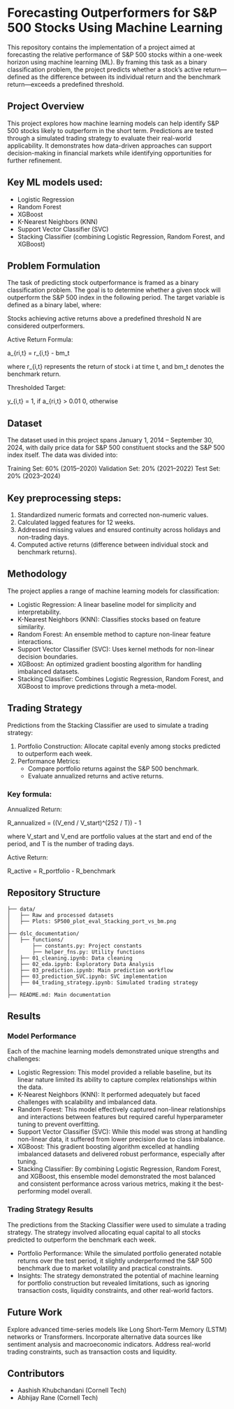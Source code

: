 # Forecasting Outperformers for S&P 500 Stocks Using Machine Learning
This repository contains the implementation of a project aimed at forecasting the relative performance of S&P 500 stocks within a one-week horizon using machine learning (ML). By framing this task as a binary classification problem, the project predicts whether a stock’s active return—defined as the difference between its individual return and the benchmark return—exceeds a predefined threshold.

## Project Overview
This project explores how machine learning models can help identify S&P 500 stocks likely to outperform in the short term. Predictions are tested through a simulated trading strategy to evaluate their real-world applicability. It demonstrates how data-driven approaches can support decision-making in financial markets while identifying opportunities for further refinement.

## Key ML models used:

- Logistic Regression
- Random Forest
- XGBoost
- K-Nearest Neighbors (KNN)
- Support Vector Classifier (SVC)
- Stacking Classifier (combining Logistic Regression, Random Forest, and XGBoost)
## Problem Formulation
The task of predicting stock outperformance is framed as a binary classification problem. The goal is to determine whether a given stock will outperform the S&P 500 index in the following period. The target variable is defined as a binary label, where:

Stocks achieving active returns above a predefined threshold N are considered outperformers.

Active Return Formula:

a_{ri,t} = r_{i,t} - bm_t

where r_{i,t} represents the return of stock i at time t, and bm_t denotes the benchmark return.

Thresholded Target:

y_{i,t} =
  1, if a_{ri,t} > 0.01
  0, otherwise

## Dataset
The dataset used in this project spans January 1, 2014 – September 30, 2024, with daily price data for S&P 500 constituent stocks and the S&P 500 index itself. The data was divided into:

Training Set: 60% (2015–2020)
Validation Set: 20% (2021–2022)
Test Set: 20% (2023–2024)
## Key preprocessing steps:

1. Standardized numeric formats and corrected non-numeric values.
2. Calculated lagged features for 12 weeks.
3. Addressed missing values and ensured continuity across holidays and non-trading days.
4. Computed active returns (difference between individual stock and benchmark returns).
## Methodology
The project applies a range of machine learning models for classification:

- Logistic Regression: A linear baseline model for simplicity and interpretability.
- K-Nearest Neighbors (KNN): Classifies stocks based on feature similarity.
- Random Forest: An ensemble method to capture non-linear feature interactions.
- Support Vector Classifier (SVC): Uses kernel methods for non-linear decision boundaries.
- XGBoost: An optimized gradient boosting algorithm for handling imbalanced datasets.
- Stacking Classifier: Combines Logistic Regression, Random Forest, and XGBoost to improve predictions through a meta-model.
## Trading Strategy
Predictions from the Stacking Classifier are used to simulate a trading strategy:
1. Portfolio Construction: Allocate capital evenly among stocks predicted to outperform each week.
2. Performance Metrics:
   -  Compare portfolio returns against the S&P 500 benchmark.
   -  Evaluate annualized returns and active returns.
### Key formula:

Annualized Return:

R_annualized = ((V_end / V_start)^(252 / T)) - 1

where V_start and V_end are portfolio values at the start and end of the period, and T is the number of trading days.

Active Return:

R_active = R_portfolio - R_benchmark

## Repository Structure

```yaml.
├── data/
│   ├── Raw and processed datasets
│   ├── Plots: SP500_plot_eval_Stacking_port_vs_bm.png
│
├── dslc_documentation/
│   ├── functions/
│       ├── constants.py: Project constants
│       ├── helper_fns.py: Utility functions
│   ├── 01_cleaning.ipynb: Data cleaning
│   ├── 02_eda.ipynb: Exploratory Data Analysis
│   ├── 03_prediction.ipynb: Main prediction workflow
│   ├── 03_prediction_SVC.ipynb: SVC implementation
│   ├── 04_trading_strategy.ipynb: Simulated trading strategy
│
├── README.md: Main documentation
```
## Results
### Model Performance
Each of the machine learning models demonstrated unique strengths and challenges:

- Logistic Regression: This model provided a reliable baseline, but its linear nature limited its ability to capture complex relationships within the data.
- K-Nearest Neighbors (KNN): It performed adequately but faced challenges with scalability and imbalanced data.
- Random Forest: This model effectively captured non-linear relationships and interactions between features but required careful hyperparameter tuning to prevent overfitting.
- Support Vector Classifier (SVC): While this model was strong at handling non-linear data, it suffered from lower precision due to class imbalance.
- XGBoost: This gradient boosting algorithm excelled at handling imbalanced datasets and delivered robust performance, especially after tuning.
- Stacking Classifier: By combining Logistic Regression, Random Forest, and XGBoost, this ensemble model demonstrated the most balanced and consistent performance across various metrics, making it the best-performing model overall.
### Trading Strategy Results
The predictions from the Stacking Classifier were used to simulate a trading strategy. The strategy involved allocating equal capital to all stocks predicted to outperform the benchmark each week.

- Portfolio Performance: While the simulated portfolio generated notable returns over the test period, it slightly underperformed the S&P 500 benchmark due to market volatility and practical constraints.
- Insights: The strategy demonstrated the potential of machine learning for portfolio construction but revealed limitations, such as ignoring transaction costs, liquidity constraints, and other real-world factors.
## Future Work
Explore advanced time-series models like Long Short-Term Memory (LSTM) networks or Transformers.
Incorporate alternative data sources like sentiment analysis and macroeconomic indicators.
Address real-world trading constraints, such as transaction costs and liquidity.
## Contributors
- Aashish Khubchandani (Cornell Tech)
- Abhijay Rane (Cornell Tech)

